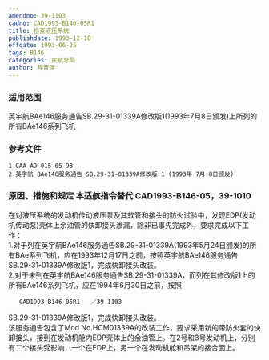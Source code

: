 ```yaml
---
amendno: 39-1103  
cadno: CAD1993-B146-05R1  
title: 检查液压系统  
publishdate: 1993-12-18  
effdate: 1993-06-25  
tags: B146  
categories: 民航总局  
author: 程晋萍  
---
```

  
### 适用范围  
英宇航BAe146服务通告SB.29-31-01339A修改版1(1993年7月8日颁发)上所列的所有BAe146系列飞机  
  
<!--more-->  
### 参考文件  
    1.CAA AD 015-05-93  
    2.英宇航 BAe146服务通告 SB.29-31-01339A修改版 1 (1993年 7月 8日颁发)  
  
### 原因、措施和规定 本适航指令替代 CAD1993-B146-05，39-1010  
在对液压系统的发动机传动液压泵及其软管和接头的防火试验中，发现EDP(发动机传动泵)壳体上余油管的快卸接头渗漏，除非已事先完成外，要求完成以下工作：  
    1.对于列在英宇航BAe146服务通告SB.29-31-01339A(1993年5月24日颁发)的所有BAe系列飞机，应在1993年12月17日之前，按照英宇航BAe146服务通告SB.29-31-01339A修改版1，完成快卸接头改装。  
    2.对于未列在英宇航BAe146服务通告SB.29-31-01339A，而列在其修改版1上的所有BAe146系列飞机，应在1994年6月30日之前，按照  
  
       CAD1993-B146-05R1   ／39-1103  
SB.29-31-01339A修改版1，完成快卸接头改装。  
    该服务通告包含了Mod No.HCM01339A的改装工作，要求采用新的带防火套的快卸接头，接到在发动机舱内EDP壳体上的余油管上。在2号和3号发动机上，分别有二个接头受影响，一个在EDP上，另一个在发动机舱和吊架的接合面上。  
